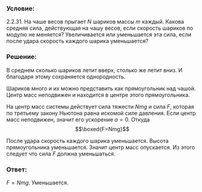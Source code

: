 ###  Условие: 

$2.2.31.$ На чаше весов прыгает $N$ шариков массы $m$ каждый. Какова средняя сила, действующая на чашу весов, если скорость шариков по модулю не меняется? Увеличивается или уменьшается эта сила, если после удара скорость каждого шарика уменьшается? 

###  Решение: 

В среднем сколько шариков летит вверх, столько же летит вниз. И благодаря этому сохраняется однородность. 

Шариков много и их можно представить как прямоугольник над чашой. Центр масс неподвижен и находится в центре этого прямоугольника. 

На центр масс системы действует сила тяжести $Nmg$ и сила $F$, которая по третьему закону Ньютона равна искомой силе давления. Если центр масс неподвижен, значит его ускорение $a=0$. Откуда $$\boxed{F=Nmg}$$ 

После удара скорость каждого шарика уменьшается. Высота прямоугольника уменьшается. Значит центр масс опускается. Из этого следует что сила $F$ должна уменьшаться. 

###  Ответ: 

$F = Nmg$. Уменьшается. 
